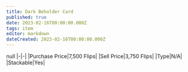 ```yaml
---
title: Dark Beholder Card
published: true
date: 2023-02-16T00:00:00.000Z
tags: item
editor: markdown
dateCreated: 2023-02-16T00:00:00.000Z
---
```


null
|-|-|
|Purchase Price|7,500 Flips|
|Sell Price|3,750 Flips|
|Type|N/A|
|Stackable|Yes|

